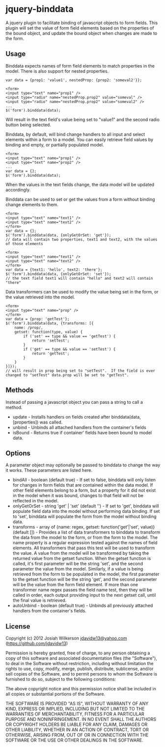 jquery-binddata
===============

A jquery plugin to facilitate binding of javascript objects to form fields.  This plugin will set the value of form field elements based on the properties of the bound object, and update the bound object when changes are made to the form.

Usage
-----

Binddata expects names of form field elements to match properties in the model.  There is also support for nested properties.
```
var data = {prop1: 'value1', nestedProp: {prop2: 'someval2'}};

<form>
<input type="text" name="prop1" />
<input type="radio" name="nestedProp.prop2" value="someval" />
<input type="radio" name="nestedProp.prop2" value="someval2" />
...
$('form').binddata(data);
```
Will result in the text field's value being set to "value1" and the second radio button being selected.

Binddata, by default, will bind change handlers to all input and select elements within a form to a model.  You can easily retrieve field values by binding and empty, or partially populated model.
```
<form>
<input type="text" name="prop1" />
<input type="text" name="prop2" />
...
var data = {};
$('form').binddata(data);
```
When the values in the text fields change, the data model will be updated accordingly.


Binddata can be used to set or get the values from a form without binding change elements to them.
```
<form>
<input type="text" name="text1" />
<input type="text" name="text2" />
</form>
var data = {};
$('form').binddata(data, {onlyGetOrSet: 'get'});
// data will contain two properties, text1 and text2, with the values of those elements
```
```
<form>
<input type="text" name="text1" />
<input type="text" name="text2" />
</form>
var data = {text1: 'hello', text2: 'there'};
$('form').binddata(data, {onlyGetOrSet: 'set'});
// the text field text1 will contain "hello" and text2 will contain "there"
```


Data transformers can be used to modify the value being set in the form, or the value retrieved into the model.
```
<form>
<input type="text" name="prop" />
</form>
var data = {prop: 'getTest'};
$('form').binddata(data, {transforms: [{
    name: /prop/,
    getset: function(type, value) {
        if ('set' == type && value == 'getTest') {
            return 'setTest';
        }
        if ('get' == type && value == 'setTest') {
            return 'getTest';
        }
    }
}]});
// will result in prop being set to "setTest".  If the field is ever changed to "setTest" data.prop will be set to "getTest".

```

Methods
-------

Instead of passing a javascript object you can pass a string to call a method.
* update - Installs handlers on fields created after binddata(data, [properties]) was called.
* unbind - Unbinds all attached handlers from the container's fields
* isBound - Returns true if container' fields have been bound to model data.

Options
-------

A parameter object may optionally be passed to binddata to change the way it works.  These parameters are listed here.
* bindAll - boolean (default true) - If set to false, binddata will only listen for changes in form fields that are contained within the data model.  If other field elements belong to a form, but a property for it did not exist in the model when it was bound, changes to that field will not be reflected in the model.
* onlyGetOrSet - string 'get' | 'set' (default '') - If set to 'get', binddata will populate field data into the model without performing data binding.  If set to 'set', binddata will populate the form from the model without binding data.
* transforms - array of {name: regex, getset: function('get'|'set', value)} (default []) - Provides a list of data transformers to binddata to transform the data from the model to the form, or from the form to the model.  The name property is a regular expression tested against the names of field elements.  All transformers that pass this test will be used to transform the value.  A value from the model will be transformed by taking the returned value from the getset function.  When the getset function is called, it's first parameter will be the string 'set', and the second parameter the value from the model.  Similarly, if a value is being retrieved from the form to be populated in the model, the first parameter to the getset function will be the string 'get', and the second parameter will be the value from the form field element.  If more than one transformer name regex passes the field name test, then they will be called in order, each output providing input to the next getset call, until the final value is retrieved.
* autoUnbind - boolean (default true) - Unbinds all previously attached handlers from the container's fields.

License
-------
Copyright (c) 2012 Josiah Wilkerson <jdavidw13@yahoo.com> (https://github.com/jdavidw13)

Permission is hereby granted, free of charge, to any person obtaining a copy of this software and associated documentation files (the "Software"), to deal in the Software without restriction, including without limitation the rights to use, copy, modify, merge, publish, distribute, sublicense, and/or sell copies of the Software, and to permit persons to whom the Software is furnished to do so, subject to the following conditions:

The above copyright notice and this permission notice shall be included in all copies or substantial portions of the Software.

THE SOFTWARE IS PROVIDED "AS IS", WITHOUT WARRANTY OF ANY KIND, EXPRESS OR IMPLIED, INCLUDING BUT NOT LIMITED TO THE WARRANTIES OF MERCHANTABILITY, FITNESS FOR A PARTICULAR PURPOSE AND NONINFRINGEMENT. IN NO EVENT SHALL THE AUTHORS OR COPYRIGHT HOLDERS BE LIABLE FOR ANY CLAIM, DAMAGES OR OTHER LIABILITY, WHETHER IN AN ACTION OF CONTRACT, TORT OR OTHERWISE, ARISING FROM, OUT OF OR IN CONNECTION WITH THE SOFTWARE OR THE USE OR OTHER DEALINGS IN THE SOFTWARE.

